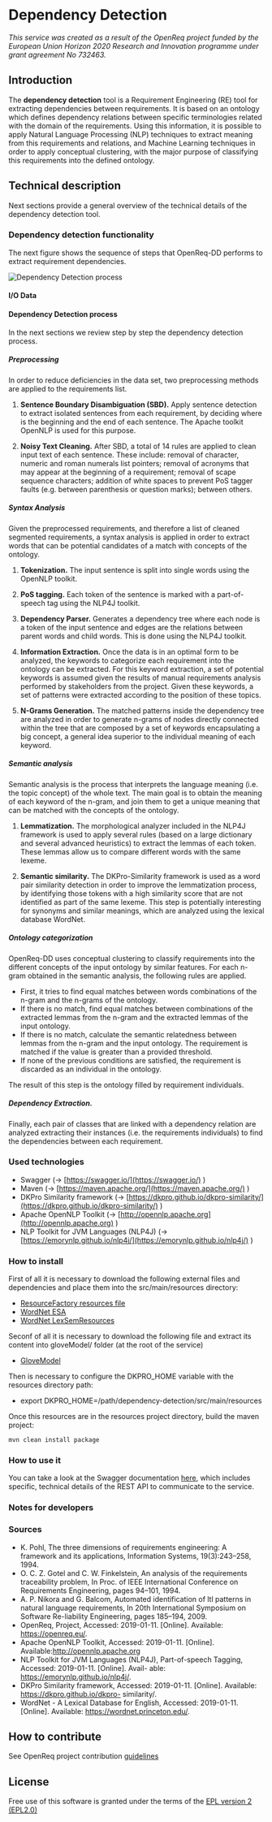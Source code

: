 # Dependency Detection

_This service was created as a result of the OpenReq project funded by the European Union Horizon 2020 Research and Innovation programme under grant agreement No 732463._

## Introduction

The **dependency detection** tool is a Requirement Engineering (RE) tool for extracting dependencies between requirements. It is based on an ontology which defines dependency relations between specific terminologies related with the domain of the requirements. Using this information, it is possible to apply Natural Language Processing (NLP) techniques to extract meaning from this requirements and relations, and Machine Learning techniques in order to apply conceptual clustering, with the major purpose of classifying this requirements into the defined ontology.

## Technical description

Next sections provide a general overview of the technical details of the dependency detection tool.

### Dependency detection functionality

The next figure shows the sequence of steps that OpenReq-DD performs to extract requirement dependencies.

![Dependency Detection process](img/dependency-detection-overview.png)

#### I/O Data

#### Dependency Detection process

In the next sections we review step by step the dependency detection process.

##### Preprocessing

In order to reduce deficiencies in the data set, two preprocessing methods are applied to the requirements list.

1. **Sentence Boundary Disambiguation (SBD).** Apply sentence detection to extract isolated sentences from
each requirement, by deciding where is the beginning and the end of each sentence. The Apache toolkit
OpenNLP is used for this purpose.

2. **Noisy Text Cleaning.** After SBD, a total of 14 rules are applied to clean input text of each sentence.
These include: removal of character, numeric and roman numerals list pointers; removal of acronyms that
may appear at the beginning of a requirement; removal of scape sequence characters; addition of white
spaces to prevent PoS tagger faults (e.g. between parenthesis or question marks); between others.

##### Syntax Analysis

Given the preprocessed requirements, and therefore a list of cleaned segmented requirements, a syntax analysis
is applied in order to extract words that can be potential candidates of a match with concepts of the ontology.

1. **Tokenization.** The input sentence is split into single words using the OpenNLP toolkit.

2. **PoS tagging.** Each token of the sentence is marked with a part-of-speech tag using the NLP4J toolkit.

3. **Dependency Parser.** Generates a dependency tree where each node is a token of the input sentence and
edges are the relations between parent words and child words. This is done using the NLP4J toolkit.

4. **Information Extraction.** Once the data is in an optimal form to be analyzed, the keywords to categorize
each requirement into the ontology can be extracted. For this keyword extraction, a set of potential keywords
is assumed given the results of manual requirements analysis performed by stakeholders from the project.
Given these keywords, a set of patterns were extracted according to the position of these topics.

5. **N-Grams Generation.** The matched patterns inside the dependency tree are analyzed in order to generate
n-grams of nodes directly connected within the tree that are composed by a set of keywords encapsulating
a big concept, a general idea superior to the individual meaning of each keyword.

##### Semantic analysis

Semantic analysis is the process that interprets the language meaning (i.e. the topic concept) of the whole text.
The main goal is to obtain the meaning of each keyword of the n-gram, and join them to get a unique meaning
that can be matched with the concepts of the ontology.

1. **Lemmatization.** The morphological analyzer included in the NLP4J framework is used to apply several
rules (based on a large dictionary and several advanced heuristics) to extract the lemmas of each token.
These lemmas allow us to compare different words with the same lexeme.

2. **Semantic similarity.** The DKPro-Similarity framework is used as a word pair similarity detection in
order to improve the lemmatization process, by identifying those tokens with a high similarity score that
are not identified as part of the same lexeme. This step is potentially interesting for synonyms and similar
meanings, which are analyzed using the lexical database WordNet.

##### Ontology categorization

OpenReq-DD uses conceptual clustering to classify requirements into the different concepts of the input ontology
by similar features. For each n-gram obtained in the semantic analysis, the following rules are applied.

- First, it tries to find equal matches between words combinations of the n-gram and the n-grams of the ontology.
- If there is no match, find equal matches between combinations of the extracted lemmas from the n-gram and
the extracted lemmas of the input ontology.
- If there is no match, calculate the semantic relatedness between lemmas from the n-gram and the input
ontology. The requirement is matched if the value is greater than a provided threshold.
- If none of the previous conditions are satisfied, the requirement is discarded as an individual in the ontology.

The result of this step is the ontology filled by requirement individuals.

##### Dependency Extraction.

Finally, each pair of classes that are linked with a dependency relation are analyzed extracting their instances
(i.e. the requirements individuals) to find the dependencies between each requirement.

### Used technologies

* Swagger (&rarr; [https://swagger.io/](https://swagger.io/) )
* Maven (&rarr; [https://maven.apache.org/](https://maven.apache.org/) )
* DKPro Similarity framework (&rarr; [https://dkpro.github.io/dkpro-similarity/](https://dkpro.github.io/dkpro-similarity/) )
* Apache OpenNLP Toolkit (&rarr; [http://opennlp.apache.org](http://opennlp.apache.org) )
* NLP Toolkit for JVM Languages (NLP4J) (&rarr; [https://emorynlp.github.io/nlp4j/](https://emorynlp.github.io/nlp4j/) )

### How to install

First of all it is necessary to download the following external files and dependencies and place them into the src/main/resources directory:

- [ResourceFactory resources file](https://docs.google.com/uc?export=download&id=1hkXniK5pNVDbplT22cQtyHum53IbFvNE)
- [WordNet ESA](https://docs.google.com/uc?export=download&id=1I6oQqIeZva1CwLA96OkHFSZKiBfUgWLe)
- [WordNet LexSemResources](https://docs.google.com/uc?export=download&id=1TeYlsHbcCtxbsVVoBvttdVsvbKFHPbZn)

Seconf of all it is necessary to download the following file and extract its content into gloveModel/ folder (at the root of the service)

- [GloveModel](https://github.com/OpenReqEU/stakeholders-recommender/releases/download/2.1/gloveModel.tar.xz)

Then is necessary to configure the DKPRO_HOME variable with the resources directory path:

- export DKPRO_HOME=/path/dependency-detection/src/main/resources

Once this resources are in the resources project directory, build the maven project:

```
mvn clean install package
```


### How to use it

You can take a look at the Swagger documentation [here](https://api.openreq.eu/dependency-detection/swagger-ui.html), which includes specific, technical details of the REST API to communicate to the service.

### Notes for developers

### Sources

* K. Pohl, The three dimensions of requirements engineering: A framework and its applications, Information
Systems, 19(3):243–258, 1994.
* O. C. Z. Gotel and C. W. Finkelstein, An analysis of the requirements traceability problem, In Proc. of
IEEE International Conference on Requirements Engineering, pages 94–101, 1994.
* A. P. Nikora and G. Balcom, Automated identification of ltl patterns in natural language requirements, In
20th International Symposium on Software Re-liability Engineering, pages 185–194, 2009.
* OpenReq, Project, Accessed: 2019-01-11. [Online]. Available: https://openreq.eu/.
* Apache OpenNLP Toolkit, Accessed: 2019-01-11. [Online]. Available:http://opennlp.apache.org
* NLP Toolkit for JVM Languages (NLP4J), Part-of-speech Tagging, Accessed: 2019-01-11. [Online]. Avail-
able: https://emorynlp.github.io/nlp4j/.
* DKPro Similarity framework, Accessed: 2019-01-11. [Online]. Available: https://dkpro.github.io/dkpro-
similarity/.
* WordNet - A Lexical Database for English, Accessed:
2019-01-11. [Online]. Available:
https://wordnet.princeton.edu/.

## How to contribute

See OpenReq project contribution [guidelines](https://github.com/OpenReqEU/OpenReq/blob/master/CONTRIBUTING.md)

## License

Free use of this software is granted under the terms of the [EPL version 2 (EPL2.0)](https://www.eclipse.org/legal/epl-2.0/)

